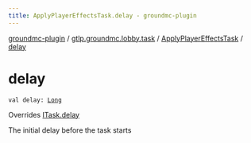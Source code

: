 ```yaml
---
title: ApplyPlayerEffectsTask.delay - groundmc-plugin
---
```


[groundmc-plugin](../../index.html) / [gtlp.groundmc.lobby.task](../index.html) / [ApplyPlayerEffectsTask](index.html) / [delay](.)

# delay

`val delay: `[`Long`](https://kotlinlang.org/api/latest/jvm/stdlib/kotlin/-long/index.html)

Overrides [ITask.delay](../-i-task/delay.html)

The initial delay before the task starts

